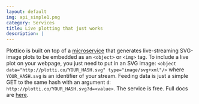 ```yaml
---
layout: default
img: api_simple1.png
category: Services
title: Live plotting that just works
description: |
---
```

Plottico is built on top of a [microservice](https://en.wikipedia.org/wiki/Microservices) that generates live-streaming SVG-image plots to be embedded as an `<object>` or `<img>` tag. To include a live plot on your webpage, you just need to put in an SVG image: `<object data="http://plotti.co/YOUR_HASH.svg" type="image/svg+xml"/>` where `YOUR_HASH.svg` is an identifier of your stream. Feeding data is just a simple GET to the same hash with an argument `d`: `http://plotti.co/YOUR_HASH.svg?d=<value>`. The service is free. Full docs are [here](http://doc.plotti.co/plottico-embed/).